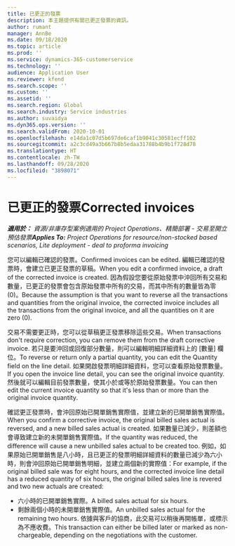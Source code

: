 ```yaml
---
title: 已更正的發票
description: 本主題提供有關已更正發票的資訊。
author: rumant
manager: AnnBe
ms.date: 09/18/2020
ms.topic: article
ms.prod: ''
ms.service: dynamics-365-customerservice
ms.technology: ''
audience: Application User
ms.reviewer: kfend
ms.search.scope: ''
ms.custom: ''
ms.assetid: ''
ms.search.region: Global
ms.search.industry: Service industries
ms.author: suvaidya
ms.dyn365.ops.version: ''
ms.search.validFrom: 2020-10-01
ms.openlocfilehash: e14da1c07d5b697de6caf1b9041c30581ecff102
ms.sourcegitcommit: a2c3cd49a3b667b8b5edaa31788b4b9b1f728d78
ms.translationtype: HT
ms.contentlocale: zh-TW
ms.lasthandoff: 09/28/2020
ms.locfileid: "3898071"
---
```

# <a name="corrected-invoices"></a><span data-ttu-id="277e0-103">已更正的發票</span><span class="sxs-lookup"><span data-stu-id="277e0-103">Corrected invoices</span></span>

<span data-ttu-id="277e0-104">_**適用於：** 資源/非庫存型案例適用的 Project Operations、精簡部署 - 交易至開立預估發票_</span><span class="sxs-lookup"><span data-stu-id="277e0-104">_**Applies To:** Project Operations for resource/non-stocked based scenarios, Lite deployment - deal to proforma invoicing_</span></span>

<span data-ttu-id="277e0-105">您可以編輯已確認的發票。</span><span class="sxs-lookup"><span data-stu-id="277e0-105">Confirmed invoices can be edited.</span></span> <span data-ttu-id="277e0-106">編輯已確認的發票時，會建立已更正發票的草稿。</span><span class="sxs-lookup"><span data-stu-id="277e0-106">When you edit a confirmed invoice, a draft of the corrected invoice is created.</span></span> <span data-ttu-id="277e0-107">因為假設您要從原始發票中沖回所有交易和數量，已更正的發票會包含原始發票中所有的交易，而其中所有的數量皆為零 (0)。</span><span class="sxs-lookup"><span data-stu-id="277e0-107">Because the assumption is that you want to reverse all the transactions and quantities from the original invoice, the corrected invoice includes all the transactions from the original invoice, and all the quantities on it are zero (0).</span></span>

<span data-ttu-id="277e0-108">交易不需要更正時，您可以從草稿更正發票移除這些交易。</span><span class="sxs-lookup"><span data-stu-id="277e0-108">When transactions don't require correction, you can remove them from the draft corrective invoice.</span></span> <span data-ttu-id="277e0-109">若只是要沖回或回復部分數量，則可以編輯明細詳細資料上的 [數量] 欄位。</span><span class="sxs-lookup"><span data-stu-id="277e0-109">To reverse or return only a partial quantity, you can edit the Quantity field on the line detail.</span></span> <span data-ttu-id="277e0-110">如果開啟發票明細詳細資料，您可以查看原始發票數量。</span><span class="sxs-lookup"><span data-stu-id="277e0-110">If you open the invoice line detail, you can see the original invoice quantity.</span></span> <span data-ttu-id="277e0-111">然後就可以編輯目前發票數量，使其小於或等於原始發票數量。</span><span class="sxs-lookup"><span data-stu-id="277e0-111">You can then edit the current invoice quantity so that it's less than or more than the original invoice quantity.</span></span>

<span data-ttu-id="277e0-112">確認更正發票時，會沖回原始已開單銷售實際值，並建立新的已開單銷售實際值。</span><span class="sxs-lookup"><span data-stu-id="277e0-112">When you confirm a corrective invoice, the original billed sales actual is reversed, and a new billed sales actual is created.</span></span> <span data-ttu-id="277e0-113">如果數量已減少，則差額也會導致建立新的未開單銷售實際值。</span><span class="sxs-lookup"><span data-stu-id="277e0-113">If the quantity was reduced, the difference will cause a new unbilled sales actual to be created too.</span></span> <span data-ttu-id="277e0-114">例如，如果原始已開單銷售是八小時，且已更正的發票明細詳細資料的數量已減少為六小時，則會沖回原始已開單銷售明細，並建立兩個新的實際值：</span><span class="sxs-lookup"><span data-stu-id="277e0-114">For example, if the original billed sale was for eight hours, and the corrected invoice line detail has a reduced quantity of six hours, the original billed sales line is revered and two new actuals are created:</span></span>

- <span data-ttu-id="277e0-115">六小時的已開單銷售實際。</span><span class="sxs-lookup"><span data-stu-id="277e0-115">A billed sales actual for six hours.</span></span>
- <span data-ttu-id="277e0-116">剩餘兩個小時的未開單銷售實際值。</span><span class="sxs-lookup"><span data-stu-id="277e0-116">An unbilled sales actual for the remaining two hours.</span></span> <span data-ttu-id="277e0-117">依據與客戶的協商，此交易可以稍後再開帳單，或標示為不應收費。</span><span class="sxs-lookup"><span data-stu-id="277e0-117">This transaction can either be billed later or marked as non-chargeable, depending on the negotiations with the customer.</span></span>
